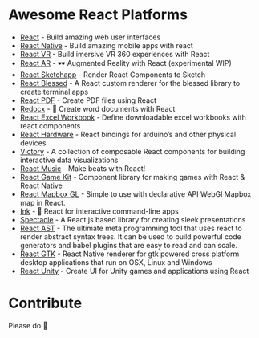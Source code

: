 # Awesome React Platforms

* [React](https://facebook.github.io/react/) - Build amazing web user interfaces
* [React Native](https://facebook.github.io/react-native/) - Build amazing mobile apps with react
* [React VR](https://facebook.github.io/react-vr//) - Build imersive VR 360 experiences with React
* [React AR](https://github.com/nitin42/React-AR) - 🕶️ Augmented Reality with React (experimental WIP)
* [React Sketchapp](http://airbnb.io/react-sketchapp/) - Render React Components to Sketch
* [React Blessed](https://github.com/Yomguithereal/react-blessed) - A React custom renderer for the blessed library to create terminal apps
* [React PDF](https://github.com/diegomura/react-pdf) - Create PDF files using React
* [Redocx](https://github.com/nitin42/redocx) - 📄 Create word documents with React
* [React Excel Workbook](https://github.com/ClearC2/react-excel-workbook) - Define downloadable excel workbooks with react components
* [React Hardware](http://iamdustan.com/react-hardware/) - React bindings for arduino’s and other physical devices
* [Victory](https://github.com/FormidableLabs/victory) - A collection of composable React components for building interactive data visualizations
* [React Music](https://github.com/FormidableLabs/react-music) - Make beats with React! 
* [React Game Kit](https://github.com/FormidableLabs/react-game-kit) - Component library for making games with React & React Native
* [React Mapbox GL](http://alex3165.github.io/react-mapbox-gl/) - Simple to use with declarative API WebGl Mapbox map in React.
* [Ink](https://github.com/vadimdemedes/ink) - 🌈 React for interactive command-line apps
* [Spectacle](http://formidable.com/open-source/spectacle/) - A React.js based library for creating sleek presentations
* [React AST](https://github.com/codejamninja/react-ast) - The ultimate meta programming tool that uses react to render abstract syntax trees. It can be used to build powerful code generators and babel plugins that are easy to read and can scale.
* [React GTK](https://github.com/codejamninja/react-gtk) - React Native renderer for gtk powered cross platform desktop applications that run on OSX, Linux and Windows
* [React Unity](https://github.com/KurtGokhan/react-unity) - Create UI for Unity games and applications using React

# Contribute

Please do 🎉

